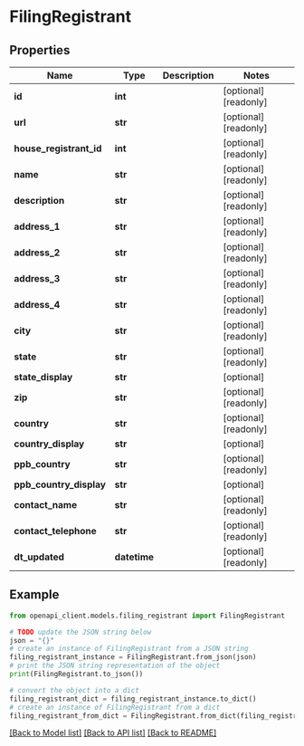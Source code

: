 # FilingRegistrant


## Properties

Name | Type | Description | Notes
------------ | ------------- | ------------- | -------------
**id** | **int** |  | [optional] [readonly] 
**url** | **str** |  | [optional] [readonly] 
**house_registrant_id** | **int** |  | [optional] [readonly] 
**name** | **str** |  | [optional] [readonly] 
**description** | **str** |  | [optional] [readonly] 
**address_1** | **str** |  | [optional] [readonly] 
**address_2** | **str** |  | [optional] [readonly] 
**address_3** | **str** |  | [optional] [readonly] 
**address_4** | **str** |  | [optional] [readonly] 
**city** | **str** |  | [optional] [readonly] 
**state** | **str** |  | [optional] [readonly] 
**state_display** | **str** |  | [optional] 
**zip** | **str** |  | [optional] [readonly] 
**country** | **str** |  | [optional] [readonly] 
**country_display** | **str** |  | [optional] 
**ppb_country** | **str** |  | [optional] [readonly] 
**ppb_country_display** | **str** |  | [optional] 
**contact_name** | **str** |  | [optional] [readonly] 
**contact_telephone** | **str** |  | [optional] [readonly] 
**dt_updated** | **datetime** |  | [optional] [readonly] 

## Example

```python
from openapi_client.models.filing_registrant import FilingRegistrant

# TODO update the JSON string below
json = "{}"
# create an instance of FilingRegistrant from a JSON string
filing_registrant_instance = FilingRegistrant.from_json(json)
# print the JSON string representation of the object
print(FilingRegistrant.to_json())

# convert the object into a dict
filing_registrant_dict = filing_registrant_instance.to_dict()
# create an instance of FilingRegistrant from a dict
filing_registrant_from_dict = FilingRegistrant.from_dict(filing_registrant_dict)
```
[[Back to Model list]](../README.md#documentation-for-models) [[Back to API list]](../README.md#documentation-for-api-endpoints) [[Back to README]](../README.md)


